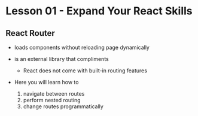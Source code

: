 # Lesson 01 - Expand Your React Skills

## React Router
- loads components without reloading page dynamically
- is an external library that compliments
    - React does not come with built-in routing features

- Here you will learn how to
    1. navigate between routes
    2. perform nested routing
    3. change routes programmatically

